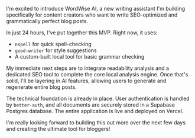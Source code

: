 I'm excited to introduce WordWise AI, a new writing assistant I'm building specifically for content creators who want to write SEO-optimized and grammatically perfect blog posts.

In just 24 hours, I've put together this MVP. Right now, it uses:
- `nspell` for quick spell-checking
- `good-writer` for style suggestions
- A custom-built local tool for basic grammar checking

My immediate next steps are to integrate readability analysis and a dedicated SEO tool to complete the core local analysis engine. Once that's solid, I'll be layering in AI features, allowing users to generate and regenerate entire blog posts.

The technical foundation is already in place. User authentication is handled by `better-auth`, and all documents are securely stored in a Supabase Postgres database. The entire application is live and deployed on Vercel.

I'm really looking forward to building this out more over the next few days and creating the ultimate tool for bloggers! 